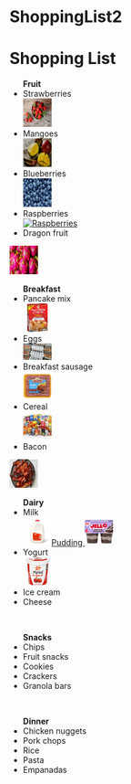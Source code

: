 # ShoppingList2
<!DOCTYPE html> 
<html>
<body>
<h1>Shopping List</h1>
<ul><strong>Fruit</strong>
<li>Strawberries</li>  <a href= https://www.health.com/strawberries-benefits-7566271><img src=strawberries.png.png alt="Strawberries" width="50" height="50"></a> 
<li>Mangoes</li> <a href= https://www.today.com/food/how-shop-cut-prep-mangoes-plus-mango-salad-t31521><img src=mangoes2.png alt="Mangoes" width="50" height="50"></a>
<li>Blueberries</li> <a href= https://www.healthline.com/nutrition/foods/blueberries><img src=blueberries2.png alt="Blueberries" width="50" height="50"></a>
<li>Raspberries</li> <a href= https://www.britannica.com/plant/raspberry><img src=raspberries .png alt="Raspberries" width="50" height="50"></a>
<li>Dragon fruit</li> </body> </ul> <a href= https://www.womenshealthmag.com/food/a31942832/what-is-dragon-fruit/><img src=dragonfruit.png.png alt="Dragon fruit" width="50" height="50"></a>
<br>
<ul><strong>Breakfast</strong>
<li>Pancake mix</li> <a href= https://www.target.com/p/pearl-milling-company-original-complete-pancake-38-waffle-mix-2lb/-/A-13331317><img src=pancakemix.png alt="Pancake mix" width="50" height="50"></a>
<li>Eggs</li> <a href= https://www.washingtonpost.com/business/2023/01/10/egg-prices-avian-flu-inflation/><img src=eggs.png alt="Eggs" width="50" height"50"></a>
<li>Breakfast sausage</li> <a href= https://www.heb.com/product-detail/johnsonville-original-recipe-breakfast-sausage-links/1823698><img src=breakfastsausage.png alt="Breakfast sausage" width="50" height="50"></a>
<li>Cereal</li> <a href= https://www.hhfb.org/product/hot-cold-cereal/><img src= cereal.png alt= "Cereal" width="50" height="50"></a> 
<li>Bacon</li> </ul> <a href= https://www.epicurious.com/recipes/food/views/brown-sugar-glazed-bacon-358214><img src=bacon.png alt="Bacon" width="50" height="50"></a>
<br>
<ul><strong>Dairy</strong>
<li>Milk</li> <a href= https://www.target.com/p/vitamin-d-whole-milk-1gal-good-38-gather-8482/-/A-13276134><img src=milk.png alt="Milk" width="50" height="50" 
<li>Pudding</li> <a href= https://www.target.com/p/jell-o-original-chocolate-vanilla-swirls-pudding-cups-snack-15-5oz-4ct/-/A-82822768><img src=pudding.png alt="Pudding" width="50" height="50"></a>
<li>Yogurt</li> <a href= https://www.generalmillscf.com/products/category/yogurt/bulk/32-ounce/yoplait-lowfat-strawberry><img src=yogurt.png alt="Yogurt" width="50" height="50"></a> 
<li>Ice cream</li>
<li>Cheese</li> </ul>
<br>
<ul><strong>Snacks</strong>
<li>Chips</li>
<li>Fruit snacks</li>
<li>Cookies</li>
<li>Crackers</li>
<li>Granola bars</li> </ul>
<br>
<ul><strong>Dinner</strong>
<li>Chicken nuggets</li>
<li>Pork chops</li>
<li>Rice</li>
<li>Pasta</li>
<li>Empanadas</li> </ul>
